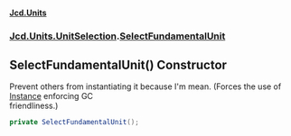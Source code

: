 #### [Jcd.Units](index.md 'index')
### [Jcd.Units.UnitSelection](Jcd.Units.UnitSelection.md 'Jcd.Units.UnitSelection').[SelectFundamentalUnit](Jcd.Units.UnitSelection.SelectFundamentalUnit.md 'Jcd.Units.UnitSelection.SelectFundamentalUnit')

## SelectFundamentalUnit() Constructor

Prevent others from instantiating it because I'm mean. (Forces the use of [Instance](Jcd.Units.UnitSelection.SelectFundamentalUnit.Instance.md 'Jcd.Units.UnitSelection.SelectFundamentalUnit.Instance') enforcing GC  
friendliness.)

```csharp
private SelectFundamentalUnit();
```